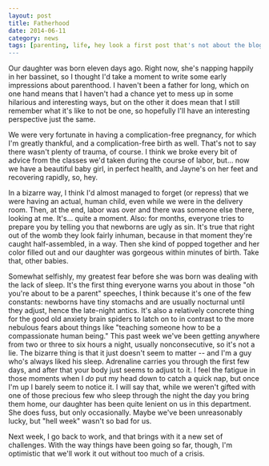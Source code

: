 ```yaml
---
layout: post
title: Fatherhood
date: 2014-06-11
category: news
tags: [parenting, life, hey look a first post that's not about the blog itself]
---
```


Our daughter was born eleven days ago. Right now, she's napping happily in her bassinet, so I thought I'd take a moment to write some early impressions about parenthood. I haven't been a father for long, which on one hand means that I haven't had a chance yet to mess up in some hilarious and interesting ways, but on the other it does mean that I still remember what it's like to not be one, so hopefully I'll have an interesting perspective just the same.

We were very fortunate in having a complication-free pregnancy, for which I'm greatly thankful, and a complication-free birth as well. That's not to say there wasn't plenty of trauma, of course. I think we broke every bit of advice from the classes we'd taken during the course of labor, but... now we have a beautiful baby girl, in perfect health, and Jayne's on her feet and recovering rapidly, so, hey.

In a bizarre way, I think I'd almost managed to forget (or repress) that we were having an actual, human child, even while we were in the delivery room. Then, at the end, labor was over and there was someone else there, looking at me. It's... quite a moment. Also: for months, everyone tries to prepare you by telling you that newborns are ugly as sin. It's true that right out of the womb they look fairly inhuman, because in that moment they're caught half-assembled, in a way. Then she kind of popped together and her color filled out and our daughter was gorgeous within minutes of birth. Take that, other babies.

Somewhat selfishly, my greatest fear before she was born was dealing with the lack of sleep. It's the first thing everyone warns you about in those "oh you're about to be a parent" speeches, I think because it's one of the few constants: newborns have tiny stomachs and are usually nocturnal until they adjust, hence the late-night antics. It's also a relatively concrete thing for the good old anxiety brain spiders to latch on to in contrast to the more nebulous fears about things like "teaching someone how to be a compassionate human being." This past week we've been getting anywhere from two or three to six hours a night, usually nonconsecutive, so it's not a lie. The bizarre thing is that it just doesn't seem to matter -- and I'm a guy who's always liked his sleep. Adrenaline carries you through the first few days, and after that your body just seems to adjust to it. I feel the fatigue in those moments when I *do* put my head down to catch a quick nap, but once I'm up I barely seem to notice it. I will say that, while we weren't gifted with one of those precious few who sleep through the night the day you bring them home, our daughter has been quite lenient on us in this department. She does fuss, but only occasionally. Maybe we've been unreasonably lucky, but "hell week" wasn't so bad for us.

Next week, I go back to work, and that brings with it a new set of challenges. With the way things have been going so far, though, I'm optimistic that we'll work it out without too much of a crisis.
